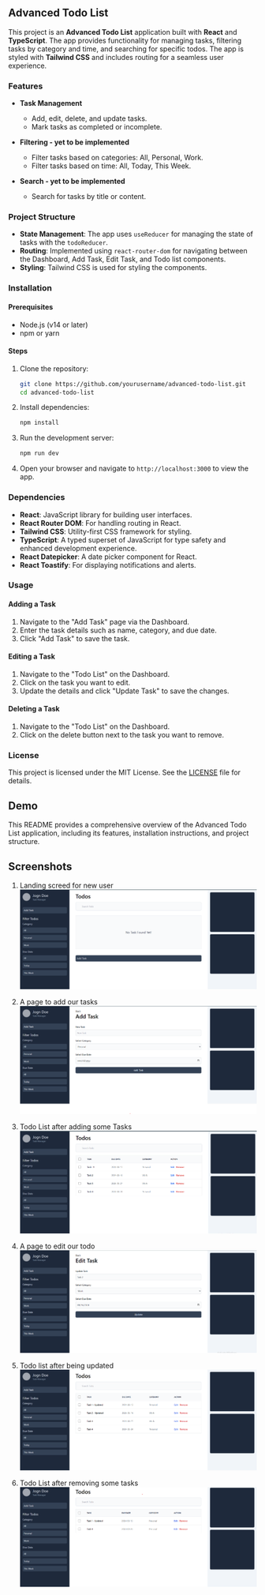 


## Advanced Todo List

This project is an **Advanced Todo List** application built with **React** and **TypeScript**. The app provides functionality for managing tasks, filtering tasks by category and time, and searching for specific todos. The app is styled with **Tailwind CSS** and includes routing for a seamless user experience.

### Features

- **Task Management**
  - Add, edit, delete, and update tasks.
  - Mark tasks as completed or incomplete.

- **Filtering - yet to be implemented**
  - Filter tasks based on categories: All, Personal, Work.
  - Filter tasks based on time: All, Today, This Week.

- **Search - yet to be implemented**
  - Search for tasks by title or content.

### Project Structure

- **State Management**: The app uses `useReducer` for managing the state of tasks with the `todoReducer`.
- **Routing**: Implemented using `react-router-dom` for navigating between the Dashboard, Add Task, Edit Task, and Todo list components.
- **Styling**: Tailwind CSS is used for styling the components.

### Installation

#### Prerequisites

- Node.js (v14 or later)
- npm or yarn

#### Steps

1. Clone the repository:

   ```bash
   git clone https://github.com/yourusername/advanced-todo-list.git
   cd advanced-todo-list
   ```

2. Install dependencies:

   ```bash
   npm install
   ```

3. Run the development server:

   ```bash
   npm run dev
   ```

4. Open your browser and navigate to `http://localhost:3000` to view the app.

### Dependencies

- **React**: JavaScript library for building user interfaces.
- **React Router DOM**: For handling routing in React.
- **Tailwind CSS**: Utility-first CSS framework for styling.
- **TypeScript**: A typed superset of JavaScript for type safety and enhanced development experience.
- **React Datepicker**: A date picker component for React.
- **React Toastify**: For displaying notifications and alerts.


### Usage

#### Adding a Task

1. Navigate to the "Add Task" page via the Dashboard.
2. Enter the task details such as name, category, and due date.
3. Click "Add Task" to save the task.

#### Editing a Task

1. Navigate to the "Todo List" on the Dashboard.
2. Click on the task you want to edit.
3. Update the details and click "Update Task" to save the changes.

#### Deleting a Task

1. Navigate to the "Todo List" on the Dashboard.
2. Click on the delete button next to the task you want to remove.


### License

This project is licensed under the MIT License. See the [LICENSE](LICENSE) file for details.

## Demo



This README provides a comprehensive overview of the Advanced Todo List application, including its features, installation instructions, and project structure.
## Screenshots

1. Landing screed for new user
![App Screenshot](https://github.com/kiyakebe/a2sv-project-learning-phase/blob/main/Task-4%20todo-app-react-ts/demo/demo-1.png)

2. A page to add our tasks
![App Screenshot](https://github.com/kiyakebe/a2sv-project-learning-phase/blob/main/Task-4%20todo-app-react-ts/demo/demo-2.png)

3. Todo List after adding some Tasks
![App Screenshot](https://github.com/kiyakebe/a2sv-project-learning-phase/blob/main/Task-4%20todo-app-react-ts/demo/demo-3.png)

4. A page to edit our todo
![App Screenshot](https://github.com/kiyakebe/a2sv-project-learning-phase/blob/main/Task-4%20todo-app-react-ts/demo/demo-4.png)

5. Todo list after being updated
![App Screenshot](https://github.com/kiyakebe/a2sv-project-learning-phase/blob/main/Task-4%20todo-app-react-ts/demo/demo-5.png)

6. Todo List after removing some tasks
![App Screenshot](https://github.com/kiyakebe/a2sv-project-learning-phase/blob/main/Task-4%20todo-app-react-ts/demo/demo-6.png)